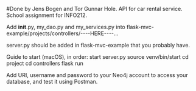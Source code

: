 #Done by Jens Bogen and Tor Gunnar Hole.
API for car rental service. School assignment for INFO212.

Add __init__.py, my_dao.py and my_services.py into flask-mvc-example/projects/controllers/----HERE----...

server.py should be added in flask-mvc-example that you probably have.

Guide to start (macOS), in order:
start server.py
source venv/bin/start
cd project
cd controllers
flask run

Add URI, username and password to your Neo4j account to access your database, and test it using Postman.
